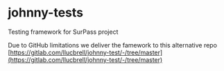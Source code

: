# johnny-tests
Testing framework for SurPass project

Due to GitHub limitations we deliver the famework to this alternative repo [https://gitlab.com/llucbrell/johnny-test/-/tree/master](https://gitlab.com/llucbrell/johnny-test/-/tree/master)
